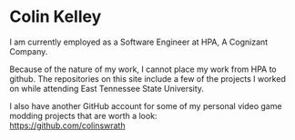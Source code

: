 # Colin Kelley #

I am currently employed as a Software Engineer at HPA, A Cognizant Company.

Because of the nature of my work, I cannot place my work from HPA to github. 
The repositories on this site include a few of the projects I worked on while attending East Tennessee State University.

I also have another GitHub account for some of my personal video game modding projects that are worth a look:\
https://github.com/colinswrath
